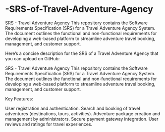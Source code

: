 # -SRS-of-Travel-Adventure-Agency
SRS - Travel Adventure Agency This repository contains the Software Requirements Specification (SRS) for a Travel Adventure Agency System. The document outlines the functional and non-functional requirements for developing a web-based platform to streamline adventure travel booking, management, and customer support.

Here’s a concise description for the SRS of a Travel Adventure Agency that you can upload on GitHub:

SRS - Travel Adventure Agency
This repository contains the Software Requirements Specification (SRS) for a Travel Adventure Agency System. The document outlines the functional and non-functional requirements for developing a web-based platform to streamline adventure travel booking, management, and customer support.

Key Features:

User registration and authentication.
Search and booking of travel adventures (destinations, tours, activities).
Adventure package creation and management by administrators.
Secure payment gateway integration.
User reviews and ratings for travel experiences.
